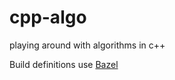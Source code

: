 # cpp-algo
playing around with algorithms in c++

Build definitions use [Bazel][bazel]

[bazel]: https://bazel.build/